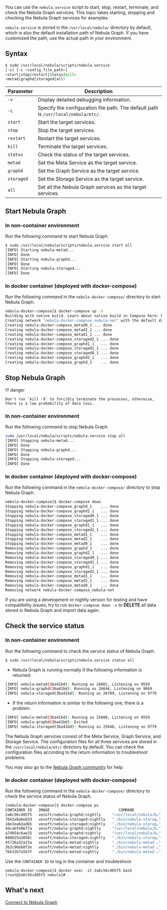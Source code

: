 You can use the `nebula.service` script to start, stop, restart, terminate, and check the Nebula Graph services. This topic takes starting, stopping and checking the Nebula Graph services for examples.

`nebula.service` is stored in the `/usr/local/nebula/` directory by default, which is also the default installation path of Nebula Graph. If you have customized the path, use the actual path in your environment.

## Syntax

```bash
$ sudo /usr/local/nebula/scripts/nebula.service 
[-v] [-c <config_file_path>]
<start|stop|restart|status|kill>
<metad|graphd|storaged|all>
```

|Parameter|Description|
|-|-|
|`-v`|Display detailed debugging information.|
|`-c`|Specify the configuration file path. The default path is `/usr/local/nebula/etc/`.|
|`start`|Start the target services.|
|`stop`|Stop the target services.|
|`restart`|Restart the target services.|
|`kill`|Terminate the target services.|
|`status`|Check the status of the target services.|
|`metad`|Set the Meta Service as the target service.|
|`graphd`|Set the Graph Service as the target service.|
|`storaged`|Set the Storage Service as the target service.|
|`all`|Set all the Nebula Graph services as the target services.|

## Start Nebula Graph

### In non-container environment

Run the following command to start Nebula Graph.

```bash
$ sudo /usr/local/nebula/scripts/nebula.service start all
[INFO] Starting nebula-metad...
[INFO] Done
[INFO] Starting nebula-graphd...
[INFO] Done
[INFO] Starting nebula-storaged...
[INFO] Done
```

### In docker container (deployed with docker-compose)

Run the following command in the `nebula-docker-compose/` directory to start Nebula Graph.

```bash
nebula-docker-compose]$ docker-compose up -d
Building with native build. Learn about native build in Compose here: https://docs.docker.com/go/compose-native-build/
Creating network "nebula-docker-compose_nebula-net" with the default driver
Creating nebula-docker-compose_metad0_1 ... done
Creating nebula-docker-compose_metad2_1 ... done
Creating nebula-docker-compose_metad1_1 ... done
Creating nebula-docker-compose_storaged2_1 ... done
Creating nebula-docker-compose_graphd1_1   ... done
Creating nebula-docker-compose_storaged1_1 ... done
Creating nebula-docker-compose_storaged0_1 ... done
Creating nebula-docker-compose_graphd2_1   ... done
Creating nebula-docker-compose_graphd_1    ... done
```

## Stop Nebula Graph

!!! danger

    Don't run `kill -9` to forcibly terminate the processes, otherwise, there is a low probability of data loss.

### In non-container environment

Run the following command to stop Nebula Graph.

```bash
sudo /usr/local/nebula/scripts/nebula.service stop all
[INFO] Stopping nebula-metad...
[INFO] Done
[INFO] Stopping nebula-graphd...
[INFO] Done
[INFO] Stopping nebula-storaged...
[INFO] Done
```

### In docker container (deployed with docker-compose)

Run the following command in the `nebula-docker-compose/` directory to stop Nebula Graph.

```bash
nebula-docker-compose]$ docker-compose down
Stopping nebula-docker-compose_graphd_1    ... done
Stopping nebula-docker-compose_graphd2_1   ... done
Stopping nebula-docker-compose_storaged0_1 ... done
Stopping nebula-docker-compose_storaged1_1 ... done
Stopping nebula-docker-compose_graphd1_1   ... done
Stopping nebula-docker-compose_storaged2_1 ... done
Stopping nebula-docker-compose_metad1_1    ... done
Stopping nebula-docker-compose_metad2_1    ... done
Stopping nebula-docker-compose_metad0_1    ... done
Removing nebula-docker-compose_graphd_1    ... done
Removing nebula-docker-compose_graphd2_1   ... done
Removing nebula-docker-compose_storaged0_1 ... done
Removing nebula-docker-compose_storaged1_1 ... done
Removing nebula-docker-compose_graphd1_1   ... done
Removing nebula-docker-compose_storaged2_1 ... done
Removing nebula-docker-compose_metad1_1    ... done
Removing nebula-docker-compose_metad2_1    ... done
Removing nebula-docker-compose_metad0_1    ... done
Removing network nebula-docker-compose_nebula-net
```

If you are using a development or nightly version for testing and have compatibility issues, try to run `docker-compose down -v` to **DELETE** all data stored in Nebula Graph and import data again.

## Check the service status

### In non-container environment

Run the following command to check the service status of Nebula Graph.

```bash
$ sudo /usr/local/nebula/scripts/nebula.service status all
```

* Nebula Graph is running normally if the following information is returned.

```bash
[INFO] nebula-metad(3ba41bd): Running as 26601, Listening on 9559
[INFO] nebula-graphd(3ba41bd): Running as 26644, Listening on 9669
[INFO] nebula-storaged(3ba41bd): Running as 26709, Listening on 9779
```

* If the return information is similar to the following one, there is a problem.

```bash
[INFO] nebula-metad(3ba41bd): Running as 25600, Listening on 9559
[INFO] nebula-graphd(3ba41bd): Exited
[INFO] nebula-storaged(3ba41bd): Running as 25646, Listening on 9779
```

The Nebula Graph services consist of the Meta Service, Graph Service, and Storage Service. The configuration files for all three services are stored in the `/usr/local/nebula/etc/` directory by default. You can check the configuration files according to the return information to troubleshoot problems.

You may also go to the [Nebula Graph community](https://discuss.nebula-graph.io/) for help.

### In docker container (deployed with docker-compose)

Run the following command in the `nebula-docker-compose/` directory to check the service status of Nebula Graph.

```bash
[nebula-docker-compose]$ docker-compose ps
CONTAINER ID   IMAGE                               COMMAND                  CREATED          STATUS                    PORTS                                                                                                  NAMES
2a6c56c405f5   vesoft/nebula-graphd:nightly     "/usr/local/nebula/b…"   36 minutes ago   Up 36 minutes (healthy)   0.0.0.0:49230->9669/tcp, 0.0.0.0:49229->19669/tcp, 0.0.0.0:49228->19670/tcp                            nebula-docker-compose_graphd2_1
7042e0a8e83d   vesoft/nebula-storaged:nightly   "./bin/nebula-storag…"   36 minutes ago   Up 36 minutes (healthy)   9777-9778/tcp, 9780/tcp, 0.0.0.0:49227->9779/tcp, 0.0.0.0:49226->19779/tcp, 0.0.0.0:49225->19780/tcp   nebula-docker-compose_storaged2_1
18e3ea63ad65   vesoft/nebula-storaged:nightly   "./bin/nebula-storag…"   36 minutes ago   Up 36 minutes (healthy)   9777-9778/tcp, 9780/tcp, 0.0.0.0:49219->9779/tcp, 0.0.0.0:49218->19779/tcp, 0.0.0.0:49217->19780/tcp   nebula-docker-compose_storaged0_1
4dcabfe8677a   vesoft/nebula-graphd:nightly     "/usr/local/nebula/b…"   36 minutes ago   Up 36 minutes (healthy)   0.0.0.0:49224->9669/tcp, 0.0.0.0:49223->19669/tcp, 0.0.0.0:49222->19670/tcp                            nebula-docker-compose_graphd1_1
a74054c6ae25   vesoft/nebula-graphd:nightly     "/usr/local/nebula/b…"   36 minutes ago   Up 36 minutes (healthy)   0.0.0.0:9669->9669/tcp, 0.0.0.0:49221->19669/tcp, 0.0.0.0:49220->19670/tcp                             nebula-docker-compose_graphd_1
880025a3858c   vesoft/nebula-storaged:nightly   "./bin/nebula-storag…"   36 minutes ago   Up 36 minutes (healthy)   9777-9778/tcp, 9780/tcp, 0.0.0.0:49216->9779/tcp, 0.0.0.0:49215->19779/tcp, 0.0.0.0:49214->19780/tcp   nebula-docker-compose_storaged1_1
45736a32a23a   vesoft/nebula-metad:nightly      "./bin/nebula-metad …"   36 minutes ago   Up 36 minutes (healthy)   9560/tcp, 0.0.0.0:49213->9559/tcp, 0.0.0.0:49212->19559/tcp, 0.0.0.0:49211->19560/tcp                  nebula-docker-compose_metad0_1
3b2c90eb073e   vesoft/nebula-metad:nightly      "./bin/nebula-metad …"   36 minutes ago   Up 36 minutes (healthy)   9560/tcp, 0.0.0.0:49207->9559/tcp, 0.0.0.0:49206->19559/tcp, 0.0.0.0:49205->19560/tcp                  nebula-docker-compose_metad2_1
7bb31b7a5b3f   vesoft/nebula-metad:nightly      "./bin/nebula-metad …"   36 minutes ago   Up 36 minutes (healthy)   9560/tcp, 0.0.0.0:49210->9559/tcp, 0.0.0.0:49209->19559/tcp, 0.0.0.0:49208->19560/tcp                  nebula-docker-compose_metad1_1
```

Use the `CONTAINER ID` to log in the container and troubleshoot.

```ngql
nebula-docker-compose]$ docker exec -it 2a6c56c405f5 bash
[root@2a6c56c405f5 nebula]#
```

## What's next

[Connect to Nebula Graph](https://docs.nebula-graph.io/{{nebula.release}}/2.quick-start/3.connect-to-nebula-graph/)<!--这里用外链。-->
